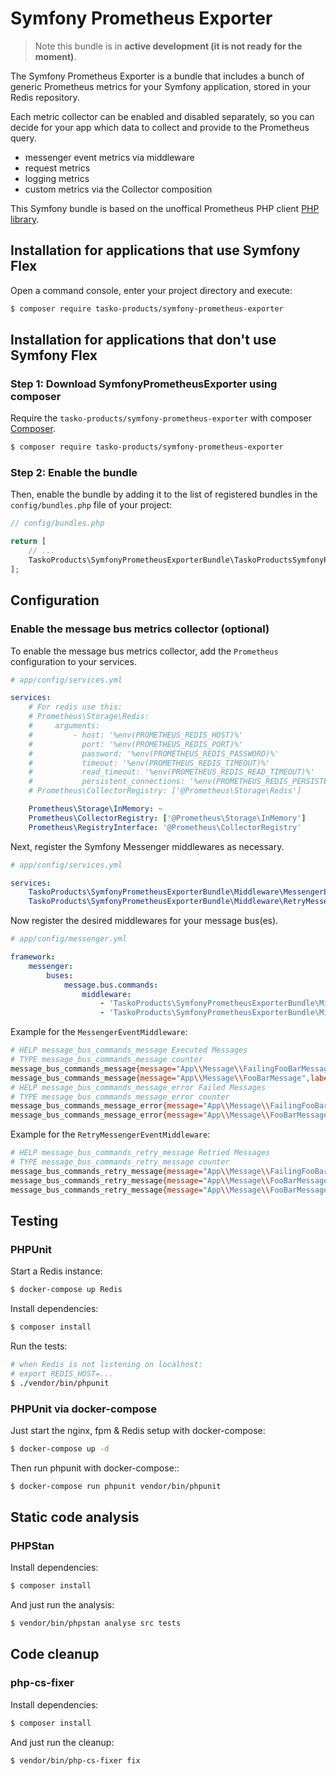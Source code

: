 Symfony Prometheus Exporter
===========================

> Note this bundle is in **active development (it is not ready for the moment)**.

The Symfony Prometheus Exporter is a bundle that includes a bunch of generic Prometheus
metrics for your Symfony application, stored in your Redis repository.

Each metric collector can be enabled and disabled separately, so you can decide for
your app which data to collect and provide to the Prometheus query.

- messenger event metrics via middleware
- request metrics
- logging metrics
- custom metrics via the Collector composition

This Symfony bundle is based on the unoffical Prometheus PHP client [PHP library](https://github.com/PromPHP/prometheus_client_php).

Installation for applications that use Symfony Flex
---------------------------------------------------

Open a command console, enter your project directory and execute:

```bash
$ composer require tasko-products/symfony-prometheus-exporter
```

Installation for applications that don't use Symfony Flex
---------------------------------------------------------

### Step 1: Download SymfonyPrometheusExporter using composer

Require the `tasko-products/symfony-prometheus-exporter` with composer [Composer](http://getcomposer.org/).

```bash
$ composer require tasko-products/symfony-prometheus-exporter
```

### Step 2: Enable the bundle

Then, enable the bundle by adding it to the list of registered bundles
in the `config/bundles.php` file of your project:

```php
// config/bundles.php

return [
    // ...
    TaskoProducts\SymfonyPrometheusExporterBundle\TaskoProductsSymfonyPrometheusExporterBundle::class => ['all' => true],
];
```

Configuration
-------------

### Enable the message bus metrics collector (optional)

To enable the message bus metrics collector, add the `Prometheus` configuration to your services.

```yml
# app/config/services.yml

services:
    # For redis use this:
    # Prometheus\Storage\Redis:
    #     arguments:
    #         - host: '%env(PROMETHEUS_REDIS_HOST)%'
    #           port: '%env(PROMETHEUS_REDIS_PORT)%'
    #           password: '%env(PROMETHEUS_REDIS_PASSWORD)%'
    #           timeout: '%env(PROMETHEUS_REDIS_TIMEOUT)%'
    #           read_timeout: '%env(PROMETHEUS_REDIS_READ_TIMEOUT)%'
    #           persistent_connections: '%env(PROMETHEUS_REDIS_PERSISTENT_CONNECTIONS)%'
    # Prometheus\CollectorRegistry: ['@Prometheus\Storage\Redis']

    Prometheus\Storage\InMemory: ~
    Prometheus\CollectorRegistry: ['@Prometheus\Storage\InMemory']
    Prometheus\RegistryInterface: '@Prometheus\CollectorRegistry'
```

Next, register the Symfony Messenger middlewares as necessary.

```yml
# app/config/services.yml

services: 
    TaskoProducts\SymfonyPrometheusExporterBundle\Middleware\MessengerEventMiddleware: ~
    TaskoProducts\SymfonyPrometheusExporterBundle\Middleware\RetryMessengerEventMiddleware: ~
```

Now register the desired middlewares for your message bus(es).

```yml
# app/config/messenger.yml

framework:
    messenger:
        buses:
            message.bus.commands:
                middleware:
                    - 'TaskoProducts\SymfonyPrometheusExporterBundle\Middleware\MessengerEventMiddleware'
                    - 'TaskoProducts\SymfonyPrometheusExporterBundle\Middleware\RetryMessengerEventMiddleware'
```

Example for the `MessengerEventMiddleware`:
```bash
# HELP message_bus_commands_message Executed Messages
# TYPE message_bus_commands_message counter
message_bus_commands_message{message="App\\Message\\FailingFooBarMessage",label="FailingFooBarMessage"} 1337
message_bus_commands_message{message="App\\Message\\FooBarMessage",label="FooBarMessage"} 2096
# HELP message_bus_commands_message_error Failed Messages
# TYPE message_bus_commands_message_error counter
message_bus_commands_message_error{message="App\\Message\\FailingFooBarMessage",label="FailingFooBarMessage"} 1337
message_bus_commands_message_error{message="App\\Message\\FooBarMessage",label="FooBarMessage"} 0
```

Example for the `RetryMessengerEventMiddleware`:
```bash
# HELP message_bus_commands_retry_message Retried Messages
# TYPE message_bus_commands_retry_message counter
message_bus_commands_retry_message{message="App\\Message\\FailingFooBarMessage",label="FailingFooBarMessage",retry="0"} 0
message_bus_commands_retry_message{message="App\\Message\\FooBarMessage",label="FooBarMessage",retry="0"} 0
message_bus_commands_retry_message{message="App\\Message\\FooBarMessage",label="FooBarMessage",retry="2"} 666
```

Testing
-------

### PHPUnit

Start a Redis instance:
```bash
$ docker-compose up Redis
```

Install dependencies:
```bash
$ composer install
```

Run the tests:
```bash
# when Redis is not listening on localhost:
# export REDIS_HOST=...
$ ./vendor/bin/phpunit
```

### PHPUnit via docker-compose

Just start the nginx, fpm & Redis setup with docker-compose:
```bash
$ docker-compose up -d
```

Then run phpunit with docker-compose::
```bash
$ docker-compose run phpunit vendor/bin/phpunit
```

Static code analysis
--------------------

### PHPStan

Install dependencies:
```bash
$ composer install
```

And just run the analysis:
```bash
$ vendor/bin/phpstan analyse src tests
```

Code cleanup
------------

### php-cs-fixer

Install dependencies:
```bash
$ composer install
```

And just run the cleanup:
```bash
$ vendor/bin/php-cs-fixer fix
```
